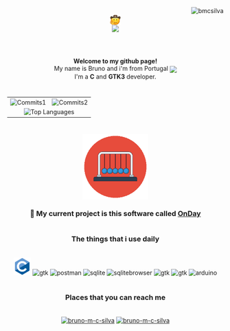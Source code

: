 <div align="right">
  <img src="https://komarev.com/ghpvc/?username=bmcsilva&label=People%20who%20miss%20clicked&color=0055ff&style=plastic" alt="bmcsilva" />
</div>  

<div align="center">
  <img src="https://github.com/bmcsilva/bmcsilva/blob/main/attachments/howdy.png" align="center" style="width: 5%" /> </br>  
  <img src="https://readme-typing-svg.demolab.com?font=Montserrat&weight=600&pause=1000&color=64F760&center=true&vCenter=true&width=435&lines=Howdy+partner!"/>
  <h1></h1>
</div>  

<div align="center">
  </br><b>Welcome to my github page!</b></br>My name is Bruno and i'm from Portugal <img src="https://cdn-icons-png.flaticon.com/512/10601/10601006.png" align="center" style="width: 1%" /> </br>I'm a <b>C</b> and <b>GTK3</b> developer.  </br> 
  <h1></h1>
</div>  

<table>
  <tr>
    <td>
      <img src="https://github-readme-stats-nine-psi-64.vercel.app/api?username=bmcsilva&show_icons=true&theme=tokyonight&locale=en&include_all_commits=true&count_private=true" alt="Commits1" align="center">
    </td>
    <td>
      <img src="https://github-readme-streak-stats.herokuapp.com/?user=bmcsilva&theme=dark" alt="Commits2" align="center">
    </td>
  </tr>
  <tr>
    <td colspan="2" align="center">
      <img src="https://github-readme-stats-nine-psi-64.vercel.app/api/top-langs/?username=bmcsilva&show_icons=true&theme=tokyonight&locale=en&layout=compact" alt="Top Languages">
    </td>
  </tr>
</table>
  
  <h1></h1>
  
</div>

<div align="center">
  
  <img src="https://github.com/bmcsilva/bmcsilva/blob/main/attachments/motion-design-icon.gif" align="center" style="width: 30%" /> <h3>🔨 My current project is this software called <a href="https://www.onday.pt/"><b>OnDay</b></a></h3>
  <h1></h1>
</div>  

<div align="center">
  <h3>The things that i use daily</h3></br>
  <img src="https://raw.githubusercontent.com/devicons/devicon/master/icons/c/c-original.svg" alt="c" width="40" height="40"/>
  <img src="https://upload.wikimedia.org/wikipedia/commons/7/71/GTK_logo.svg" alt="gtk" width="40" height="40"/>
  <img src="https://www.vectorlogo.zone/logos/getpostman/getpostman-icon.svg" alt="postman" width="40" height="40"/>
  <img src="https://www.vectorlogo.zone/logos/sqlite/sqlite-icon.svg" alt="sqlite" width="40" height="40"/> 
  <img src="https://sqlitebrowser.org/images/sqlitebrowser.svg" alt="sqlitebrowser" width="40" height="40"/> 
  <img src="https://resources.jetbrains.com/storage/products/company/brand/logos/CLion_icon.svg" alt="gtk" width="40" height="40"/>
  <img src="https://code.visualstudio.com/assets/images/code-stable.png" alt="gtk" width="40" height="40"/>
  <img src="https://cdn.worldvectorlogo.com/logos/arduino-1.svg" alt="arduino" width="40" height="40"/>
  <h1></h1>
</div>

<div align="center">
  <h3>Places that you can reach me</h3></br>
  <a href="https://linkedin.com/in/bruno-m-c-silva" target="blank"><img align="center" src="https://raw.githubusercontent.com/rahuldkjain/github-profile-readme-generator/master/src/images/icons/Social/linked-in-alt.svg" alt="bruno-m-c-silva" height="30" width="40" /></a>
    <a href="https://discord.com/users/513401442267037714" target="blank"><img align="center" src="https://assets-global.website-files.com/6257adef93867e50d84d30e2/636e0a69f118df70ad7828d4_icon_clyde_blurple_RGB.svg" alt="bruno-m-c-silva" height="30" width="40" /></a>
  <h1></h1>
</div>
